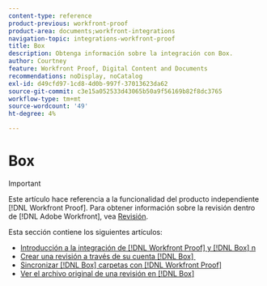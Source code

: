 ```yaml
---
content-type: reference
product-previous: workfront-proof
product-area: documents;workfront-integrations
navigation-topic: integrations-workfront-proof
title: Box
description: Obtenga información sobre la integración con Box.
author: Courtney
feature: Workfront Proof, Digital Content and Documents
recommendations: noDisplay, noCatalog
exl-id: d49cfd97-1cd8-4d0b-997f-37013623da62
source-git-commit: c3e15a052533d43065b50a9f56169b82f8dc3765
workflow-type: tm+mt
source-wordcount: '49'
ht-degree: 4%

---
```


# Box

>[!IMPORTANT]
>
>Este artículo hace referencia a la funcionalidad del producto independiente [!DNL Workfront Proof]. Para obtener información sobre la revisión dentro de [!DNL Adobe Workfront], vea [Revisión](../../../review-and-approve-work/proofing/proofing.md).

Esta sección contiene los siguientes artículos:

* [Introducción a la integración de  [!DNL Workfront Proof] y [!DNL Box] n](../../../workfront-proof/wp-integrations/box/introduction-to-box.md)
* [Crear una revisión a través de su cuenta  [!DNL Box] &#x200B;](../../../workfront-proof/wp-integrations/box/create-proof-box-account.md)
* [Sincronizar  [!DNL Box] carpetas con [!DNL Workfront Proof]](../../../workfront-proof/wp-integrations/box/sycn-box-folder.md)
* [Ver el archivo original de una revisión en  [!DNL Box]](../../../workfront-proof/wp-integrations/box/view-proof-original-file-box.md)
